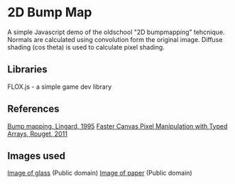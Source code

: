 2D Bump Map
===========

A simple Javascript demo of the oldschool "2D bumpmapping" tehcnique. Normals are calculated using convolution form the original image.
Diffuse shading (cos theta) is used to calculate pixel shading.

Libraries
---------
FLOX.js - a simple game dev library

References
----------

[Bump mapping, Lingard, 1995](http://web.cs.wpi.edu/~matt/courses/cs563/talks/bump/bumpmap.html)
[Faster Canvas Pixel Manipulation with Typed Arrays, Rouget, 2011](https://hacks.mozilla.org/2011/12/faster-canvas-pixel-manipulation-with-typed-arrays/)

Images used
-----------
[Image of glass](https://www.flickr.com/photos/cescasals/18148469225/) (Public domain)
[Image of paper](https://www.flickr.com/photos/raphaeljeanneret/23004174252/) (Public domain)
